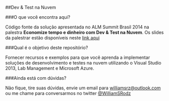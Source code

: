 ##Dev & Test na Nuvem

###O que você encontra aqui? 

Código fonte da solução apresentada no ALM Summit Brasil 2014 na palestra **Economize tempo e dinheiro com Dev & Test na Nuvem**.
Os slides da palestrar estão disponíveis neste [link aqui](http://pt.slideshare.net/williansrz/alm-summit-br-economize-tempo-e-dinheiro-com-dev-test-na-nuvem ) 

###Qual é o objetivo deste repositório?

Fornecer recursos e exemplos para que você aprenda a implementar soluções de desenvolvimento e testes na nuvem utilizando o Visual Studio 2013, Lab Management e Microsoft Azure.

###Ainda está com dúvidas?

Não fique, tire suas dúvidas, envie um email para [williamsrz@outlook.com](maito:williamsrz@outlook.com) ou me chame para conversarmos no twitter [@WilliamSRodz](https://twitter.com/williamsrodz)
